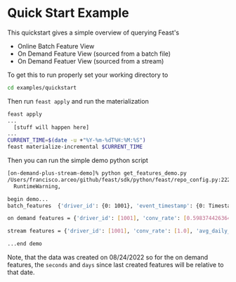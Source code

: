 # Quick Start Example

This quickstart gives a simple overview of querying Feast's 

- Online Batch Feature View
- On Demand Feature View (sourced from a batch file)
- On Demand Featuer View (sourced from a stream)

To get this to run properly set your working directory to 
```bash
cd examples/quickstart
```
Then run `feast apply` and run the materialization
```bash
feast apply
...
  [stuff will happen here]
...
CURRENT_TIME=$(date -u +"%Y-%m-%dT%H:%M:%S")
feast materialize-incremental $CURRENT_TIME
```

Then you can run the simple demo python script
```bash
[on-demand-plus-stream-demo]% python get_features_demo.py 
/Users/francisco.arceo/github/feast/sdk/python/feast/repo_config.py:222: RuntimeWarning: `entity_key_serialization_version` is either not specified in the feature_store.yaml, or is specified to a value <= 1.This serialization version may cause errors when trying to write fields with the `Long` data type into the online store. Specifying `entity_key_serialization_version` to 2 is recommended for new projects. 
  RuntimeWarning,

begin demo...
batch_features  {'driver_id': {0: 1001}, 'event_timestamp': {0: Timestamp('2022-12-24 20:33:30.408881+0000', tz='UTC')}, 'int_val': {0: 100}, 'created': {0: Timestamp('2022-08-24 12:09:14.378000+0000', tz='UTC')}, 'acc_rate': {0: 0.010148861445486546}, 'conv_rate': {0: 0.5983744263648987}, 'avg_daily_trips': {0: 23}} 

on demand features = {'driver_id': [1001], 'conv_rate': [0.5983744263648987], 'avg_daily_trips': [23], 'acc_rate': [0.010148861445486546], 'created': [1661342954378000000], 'output': [100.5983744263649], 'seconds_since_last_created_date': [10743856.145642001], 'days_since_last_created_date': [124], 'created_ts': [datetime.datetime(2022, 8, 24, 12, 9, 14, 378000)]} 

stream features = {'driver_id': [1001], 'conv_rate': [1.0], 'avg_daily_trips': [1000], 'acc_rate': [1.0], 'created': [datetime.datetime(2022, 12, 26, 20, 17, 30, tzinfo=datetime.timezone.utc)], 'output': [101.0], 'seconds_since_last_created_date': [960.543448], 'days_since_last_created_date': [0]} 

...end demo
```

Note, that the data was created on 08/24/2022 so for the on demand features, the `seconds` and `days` since last created features will be relative to that date.